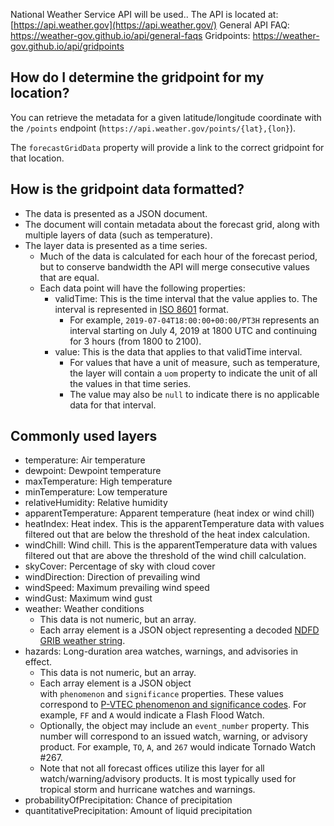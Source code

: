 National Weather Service API will be used..
The API is located at: [https://api.weather.gov](https://api.weather.gov/)
General API FAQ: https://weather-gov.github.io/api/general-faqs
Gridpoints: https://weather-gov.github.io/api/gridpoints

## How do I determine the gridpoint for my location?
You can retrieve the metadata for a given latitude/longitude coordinate with the `/points` endpoint (`https://api.weather.gov/points/{lat},{lon}`).

The `forecastGridData` property will provide a link to the correct gridpoint for that location.

## How is the gridpoint data formatted?
- The data is presented as a JSON document.
- The document will contain metadata about the forecast grid, along with multiple layers of data (such as temperature).
- The layer data is presented as a time series.
    - Much of the data is calculated for each hour of the forecast period, but to conserve bandwidth the API will merge consecutive values that are equal.
    - Each data point will have the following properties:
        - validTime: This is the time interval that the value applies to. The interval is represented in [ISO 8601](https://en.wikipedia.org/wiki/ISO_8601) format.
            - For example, `2019-07-04T18:00:00+00:00/PT3H` represents an interval starting on July 4, 2019 at 1800 UTC and continuing for 3 hours (from 1800 to 2100).
        - value: This is the data that applies to that validTime interval.
            - For values that have a unit of measure, such as temperature, the layer will contain a `uom` property to indicate the unit of all the values in that time series.
            - The value may also be `null` to indicate there is no applicable data for that interval.

## Commonly used layers
- temperature: Air temperature
- dewpoint: Dewpoint temperature
- maxTemperature: High temperature
- minTemperature: Low temperature
- relativeHumidity: Relative humidity
- apparentTemperature: Apparent temperature (heat index or wind chill)
- heatIndex: Heat index. This is the apparentTemperature data with values filtered out that are below the threshold of the heat index calculation.
- windChill: Wind chill. This is the apparentTemperature data with values filtered out that are above the threshold of the wind chill calculation.
- skyCover: Percentage of sky with cloud cover
- windDirection: Direction of prevailing wind
- windSpeed: Maximum prevailing wind speed
- windGust: Maximum wind gust
- weather: Weather conditions
    - This data is not numeric, but an array.
    - Each array element is a JSON object representing a decoded [NDFD GRIB weather string](https://www.weather.gov/mdl/degrib_ndfdwx).
- hazards: Long-duration area watches, warnings, and advisories in effect.
    - This data is not numeric, but an array.
    - Each array element is a JSON object with `phenomenon` and `significance` properties. These values correspond to [P-VTEC phenomenon and significance codes](https://www.weather.gov/media/vtec/VTEC_explanation4-18.pdf). For example, `FF` and `A` would indicate a Flash Flood Watch.
    - Optionally, the object may include an `event_number` property. This number will correspond to an issued watch, warning, or advisory product. For example, `TO`, `A`, and `267` would indicate Tornado Watch #267.
    - Note that not all forecast offices utilize this layer for all watch/warning/advisory products. It is most typically used for tropical storm and hurricane watches and warnings.
- probabilityOfPrecipitation: Chance of precipitation
- quantitativePrecipitation: Amount of liquid precipitation